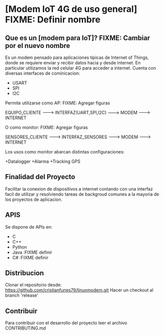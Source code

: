 # [Modem IoT 4G de uso general] FIXME: Definir nombre
## Que es un [modem para IoT]? FIXME: Cambiar por el nuevo nombre

Es un modem pensado para aplicaciones tipicas de Internet of Things, donde se requiere enviar y recibir datos hacia y desde internet.
En particular utilizamos la red celular 4G para acceder a internet.
Cuenta con diversas interfaces de cominicacion:
+ USART
+ SPI
+ I2C

Permite utilizarse como AP: FIXME: Agregar figuras

EQUIPO_CLIENTE ---> INTERFAZ(UART,SPI,I2C) ---> MODEM ---> INTERNET

O como monitor: FIXME: Agregar figuras

SENSORES_CLIENTE ---> INTERFAZ_SENSORES ---> MODEM ---> INTERNET


Los usos como monitor abarcan distintas configuraciones:

+Datalogger
+Alarma
+Tracking GPS

## Finalidad del Proyecto
Facilitar la conexion de dispositivos a internet contando con una interfaz facil de utilizar y resolviendo tareas de backgroud comunes a la mayoria de los proyectos de aplicacion. 

## APIS 
Se dispone de APIs en:
+ C
+ C++
+ Python
+ Java :FIXME definir
+ C# :FIXME definir

## Distribucion
Clonar el repositorio desde: https://github.com/cristianfunes79/linuxmodem.git
Hacer un checkout al branch 'release'

## Contribuir
Para contribuir con el desarrollo del proyecto leer el archivo CONTRIBUTING.md
